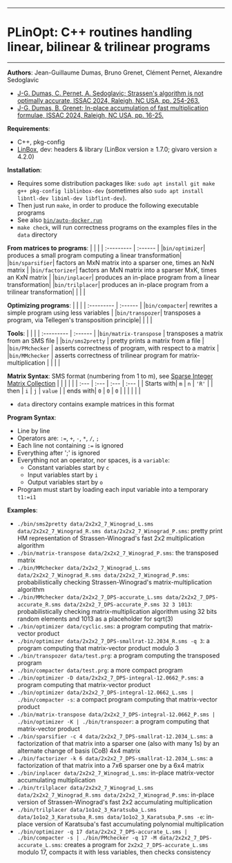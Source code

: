 --------------------------------------------------------------------------------
# PLinOpt: C++ routines handling linear, bilinear & trilinear programs
--------------------------------------------------------------------------------

**Authors**:  Jean-Guillaume Dumas, Bruno Grenet, Clément Pernet, Alexandre Sedoglavic
- [ J-G. Dumas, C. Pernet, A. Sedoglavic; Strassen's algorithm is not optimally accurate, ISSAC 2024, Raleigh, NC USA, pp. 254-263.](https://hal.science/hal-04441653)
- [ J-G. Dumas, B. Grenet; In-place accumulation of fast multiplication formulae, ISSAC 2024, Raleigh, NC USA, pp. 16-25.](https://hal.science/hal-04167499)



**Requirements**:
- C++, pkg-config
- [LinBox](https://linalg.org/), dev: headers & library (LinBox version ≥ 1.7.0; givaro version ≥ 4.2.0)




**Installation**:
- Requires some distribution packages like:
           `sudo apt install git make g++ pkg-config liblinbox-dev`
           (sometimes also `sudo apt install libntl-dev libiml-dev libflint-dev`).
- Then just run `make`, in order to produce the following executable programs
- See also [`bin/auto-docker.run`](https://github.com/jgdumas/plinopt/blob/main/bin/auto-docker.run)
- `make check`, will run correctness programs on the examples files in the `data` directory


**From matrices to programs**:
|  |  |
| :--------- | :------ |
|`bin/optimizer`| produces a small program computing a linear transformation|
|`bin/sparsifier`| factors an MxN matrix into a sparser one, times an NxN matrix |
|`bin/factorizer`| factors an MxN matrix into a sparser MxK, times an KxN matrix |
|`bin/inplacer`| produces an in-place program from a linear transformation|
|`bin/trilplacer`| produces an in-place program from a trilinear transformation|
|  |  |



**Optimizing programs**:
|  |  |
| :--------- | :------ |
|`bin/compacter`| rewrites a simple program using less variables |
|`bin/transpozer`| transposes a program, via Tellegen's transposition principle|
|  |  |



**Tools**:
|  |  |
| :--------- | :------ |
|`bin/matrix-transpose` | transposes a matrix from an SMS file |
|`bin/sms2pretty` | pretty prints a matrix from a file |
|`bin/PMchecker` | asserts correctness of program, with respect to a matrix |
|`bin/MMchecker` | asserts correctness of trilinear program for matrix-multiplication |
|  |  |



**Matrix Syntax**: SMS format (numbering from 1 to m), see [Sparse Integer Matrix Collection](https://hpac.imag.fr)
|  |  |  |  |
| :--- | :--- | :--- | :--- |
| Starts with| `m` | `n` | `'R'` |
| then | `i` | `j` | `value` |
| ends with| `0` | `0` | `0` |
|  |  |  |  |
- `data` directory contains example matrices in this format




**Program Syntax**:
- Line by line
- Operators are: `:=`, `+`, `-`, `*`, `/`, `;`
- Each line not containing `:=` is ignored
- Everything after ';' is ignored
- Everything not an operator, nor spaces, is a `variable`:
	- Constant variables start by `c`
	- Input variables start by `i`
	- Output variables start by `o`
- Program must start by loading each input variable into a temporary `t1:=i1`


**Examples**:
- `./bin/sms2pretty data/2x2x2_7_Winograd_L.sms data/2x2x2_7_Winograd_R.sms data/2x2x2_7_Winograd_P.sms`: pretty print HM representation of Strassen-Winograd's fast 2x2 multiplication algorithm
- `./bin/matrix-transpose data/2x2x2_7_Winograd_P.sms`: the transposed matrix
- `./bin/MMchecker data/2x2x2_7_Winograd_L.sms data/2x2x2_7_Winograd_R.sms data/2x2x2_7_Winograd_P.sms`: probabilistically checking Strassen-Winograd's matrix-multiplication algorithm
- `./bin/MMchecker data/2x2x2_7_DPS-accurate_L.sms data/2x2x2_7_DPS-accurate_R.sms data/2x2x2_7_DPS-accurate_P.sms 32 3 1013`: probabilistically checking matrix-multiplication algorithm using 32 bits random elements and 1013 as a placeholder for sqrt(3)
- `./bin/optimizer data/cyclic.sms`: a program computing that matrix-vector product
- `./bin/optimizer data/2x2x2_7_DPS-smallrat-12.2034_R.sms -q 3`: a program computing that matrix-vector product modulo 3
- `./bin/transpozer data/test.prg`: a program computing the transposed program
- `./bin/compacter data/test.prg`: a more compact program
- `./bin/optimizer -D data/2x2x2_7_DPS-integral-12.0662_P.sms`: a program computing that matrix-vector product
- `./bin/optimizer data/2x2x2_7_DPS-integral-12.0662_L.sms | ./bin/compacter -s`: a compact program computing that matrix-vector product
- `./bin/matrix-transpose data/2x2x2_7_DPS-integral-12.0662_P.sms | ./bin/optimizer -K | ./bin/transpozer`: a program computing that matrix-vector product
- `./bin/sparsifier -c 4 data/2x2x2_7_DPS-smallrat-12.2034_L.sms`: a factorization of that matrix into a sparser one (also with many 1s) by an alternate change of basis (CoB) 4x4 matrix
- `./bin/factorizer -k 6 data/2x2x2_7_DPS-smallrat-12.2034_L.sms`: a factorization of that matrix into a 7x6 sparser one by a 6x4 matrix
- `./bin/inplacer data/2x2x2_7_Winograd_L.sms`: in-place matrix-vector accumulating multiplication
- `./bin/trilplacer data/2x2x2_7_Winograd_L.sms data/2x2x2_7_Winograd_R.sms data/2x2x2_7_Winograd_P.sms`: in-place version of Strassen-Winograd's fast 2x2 accumulating multiplication
- `./bin/trilplacer data/1o1o2_3_Karatsuba_L.sms data/1o1o2_3_Karatsuba_R.sms data/1o1o2_3_Karatsuba_P.sms -e`: in-place version of Karatsuba's fast accumulating polynomial multiplication
- `./bin/optimizer -q 17 data/2x2x2_7_DPS-accurate_L.sms | ./bin/compacter -s | ./bin/PMchecker -q 17 -M data/2x2x2_7_DPS-accurate_L.sms`: creates a program for `2x2x2_7_DPS-accurate_L.sms` modulo 17, compacts it with less variables, then checks consistency
